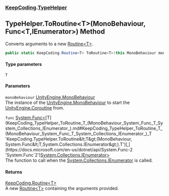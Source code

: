 ### [KeepCoding](KeepCoding.md 'KeepCoding').[TypeHelper](KeepCoding_TypeHelper.md 'KeepCoding.TypeHelper')
## TypeHelper.ToRoutine&lt;T&gt;(MonoBehaviour, Func&lt;T,IEnumerator&gt;) Method
Converts arguments to a new [Routine&lt;T&gt;](KeepCoding_Routine_T_.md 'KeepCoding.Routine&lt;T&gt;').  
```csharp
public static KeepCoding.Routine<T> ToRoutine<T>(this MonoBehaviour monoBehaviour, System.Func<T,System.Collections.IEnumerator> func);
```
#### Type parameters
<a name='KeepCoding_TypeHelper_ToRoutine_T_(MonoBehaviour_System_Func_T_System_Collections_IEnumerator_)_T'></a>
`T`  
  
#### Parameters
<a name='KeepCoding_TypeHelper_ToRoutine_T_(MonoBehaviour_System_Func_T_System_Collections_IEnumerator_)_monoBehaviour'></a>
`monoBehaviour` [UnityEngine.MonoBehaviour](https://docs.microsoft.com/en-us/dotnet/api/UnityEngine.MonoBehaviour 'UnityEngine.MonoBehaviour')  
The instance of the [UnityEngine.MonoBehaviour](https://docs.microsoft.com/en-us/dotnet/api/UnityEngine.MonoBehaviour 'UnityEngine.MonoBehaviour') to start the [UnityEngine.Coroutine](https://docs.microsoft.com/en-us/dotnet/api/UnityEngine.Coroutine 'UnityEngine.Coroutine') from.
  
<a name='KeepCoding_TypeHelper_ToRoutine_T_(MonoBehaviour_System_Func_T_System_Collections_IEnumerator_)_func'></a>
`func` [System.Func&lt;](https://docs.microsoft.com/en-us/dotnet/api/System.Func-2 'System.Func`2')[T](KeepCoding_TypeHelper_ToRoutine_T_(MonoBehaviour_System_Func_T_System_Collections_IEnumerator_).md#KeepCoding_TypeHelper_ToRoutine_T_(MonoBehaviour_System_Func_T_System_Collections_IEnumerator_)_T 'KeepCoding.TypeHelper.ToRoutine&lt;T&gt;(MonoBehaviour, System.Func&lt;T,System.Collections.IEnumerator&gt;).T')[,](https://docs.microsoft.com/en-us/dotnet/api/System.Func-2 'System.Func`2')[System.Collections.IEnumerator](https://docs.microsoft.com/en-us/dotnet/api/System.Collections.IEnumerator 'System.Collections.IEnumerator')[&gt;](https://docs.microsoft.com/en-us/dotnet/api/System.Func-2 'System.Func`2')  
The function to call when the [System.Collections.IEnumerator](https://docs.microsoft.com/en-us/dotnet/api/System.Collections.IEnumerator 'System.Collections.IEnumerator') is called.
  
#### Returns
[KeepCoding.Routine&lt;](KeepCoding_Routine_T_.md 'KeepCoding.Routine&lt;T&gt;')[T](KeepCoding_TypeHelper_ToRoutine_T_(MonoBehaviour_System_Func_T_System_Collections_IEnumerator_).md#KeepCoding_TypeHelper_ToRoutine_T_(MonoBehaviour_System_Func_T_System_Collections_IEnumerator_)_T 'KeepCoding.TypeHelper.ToRoutine&lt;T&gt;(MonoBehaviour, System.Func&lt;T,System.Collections.IEnumerator&gt;).T')[&gt;](KeepCoding_Routine_T_.md 'KeepCoding.Routine&lt;T&gt;')  
A new [Routine&lt;T&gt;](KeepCoding_Routine_T_.md 'KeepCoding.Routine&lt;T&gt;') containing the arguments provided.
